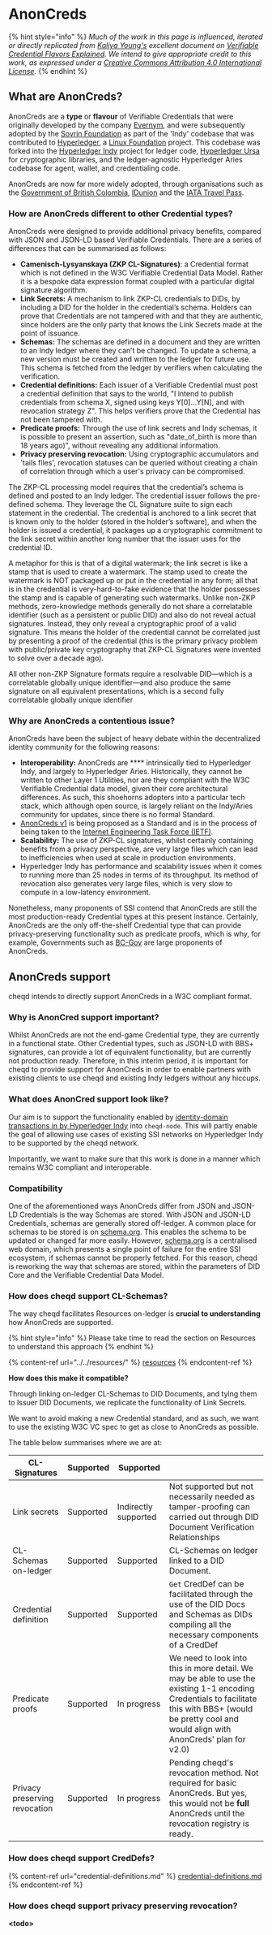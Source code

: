 # AnonCreds

{% hint style="info" %}
_Much of the work in this page is influenced, iterated or directly replicated from_ [_Kaliya Young's_](https://identitywoman.net/about-kaliya/bio/) _excellent document on_ [_Verifiable Credential Flavors Explained_](https://www.lfph.io/wp-content/uploads/2021/02/Verifiable-Credentials-Flavors-Explained.pdf)_. We intend to give appropriate credit to this work, as expressed under a_ [_Creative Commons Attribution 4.0 International License_](https://creativecommons.org/licenses/by/4.0/)_._
{% endhint %}

## What are AnonCreds?

AnonCreds are a **type** or **flavour** of Verifiable Credentials that were originally developed by the company [Evernym](https://www.evernym.com/), and were subsequently adopted by the [Sovrin Foundation](https://sovrin.org/) as part of the 'Indy' codebase that was contributed to [Hyperledger](https://www.hyperledger.org/), a [Linux Foundation](https://linuxfoundation.org/) project. This codebase was forked into the [Hyperledger Indy](https://www.hyperledger.org/use/hyperledger-indy) project for ledger code, [Hyperledger Ursa](https://www.hyperledger.org/use/ursa) for cryptographic libraries, and the ledger-agnostic Hyperledger Aries codebase for agent, wallet, and credentialing code.

AnonCreds are now far more widely adopted, through organisations such as the [Government of British Colombia](https://digital.gov.bc.ca/digital-trust/projects-and-initiatives/credentials-for-people/), [IDunion](https://idunion.org/projekt/?lang=en) and the [IATA Travel Pass](https://www.evernym.com/travelpass/).&#x20;

### How are AnonCreds different to other Credential types?

AnonCreds were designed to provide additional privacy benefits, compared with JSON and JSON-LD based Verifiable Credentials. There are a series of differences that can be summarised as follows:

* **Camenisch-Lysyanskaya (ZKP CL-Signatures)**: a Credential format which is not defined in the W3C Verifiable Credential Data Model. Rather it is a bespoke data expression format coupled with a particular digital signature algorithm.
* **Link Secrets:** A mechanism to link ZKP-CL credentials to DIDs, by including a DID for the holder in the credential’s schema. Holders can prove that Credentials are not tampered with and that they are authentic, since holders are the only party that knows the Link Secrets made at the point of issuance.
* **Schemas:** The schemas are defined in a document and they are written to an Indy ledger where they can’t be changed. To update a schema, a new version must be created and written to the ledger for future use. This schema is fetched from the ledger by verifiers when calculating the verification.
* **Credential definitions:** Each issuer of a Verifiable Credential must post a credential definition that says to the world, "I intend to publish credentials from schema X, signed using keys Y\[0]...Y\[N], and with revocation strategy Z". This helps verifiers prove that the Credential has not been tampered with.
* **Predicate proofs:** Through the use of link secrets and Indy schemas, it is possible to present an assertion, such as "date\_of\_birth is more than 18 years ago)", without revealing any additional information.
* **Privacy preserving revocation:** Using cryptographic accumulators and 'tails files', revocation statuses can be queried without creating a chain of correlation through which a user's privacy can be compromised.

The ZKP-CL processing model requires that the credential’s schema is defined and posted to an Indy ledger. The credential issuer follows the pre-defined schema. They leverage the CL Signature suite to sign each statement in the credential. The credential is anchored to a link secret that is known only to the holder (stored in the holder’s software), and when the holder is issued a credential, it packages up a cryptographic commitment to the link secret within another long number that the issuer uses for the credential ID.&#x20;

A metaphor for this is that of a digital watermark; the link secret is like a stamp that is used to create a watermark. The stamp used to create the watermark is NOT packaged up or put in the credential in any form; all that is in the credential is very-hard-to-fake evidence that the holder possesses the stamp and is capable of generating such watermarks. Unlike non-ZKP methods, zero-knowledge methods generally do not share a correlatable identifier (such as a persistent or public DID) and also do not reveal actual signatures. Instead, they only reveal a cryptographic proof of a valid signature. This means the holder of the credential cannot be correlated just by presenting a proof of the credential (this is the primary privacy problem with public/private key cryptography that ZKP-CL Signatures were invented to solve over a decade ago).

All other non-ZKP Signature formats require a resolvable DID—which is a correlatable globally unique identifier—and also produce the same signature on all equivalent presentations, which is a second fully correlatable globally unique identifier

### Why are AnonCreds a contentious issue?

AnonCreds have been the subject of heavy debate within the decentralized identity community for the following reasons:

* **Interoperability:** AnonCreds are **** intrinsically tied to Hyperledger Indy, and largely to Hyperledger Aries. Historically, they cannot be written to other Layer 1 Utilities, nor are they compliant with the W3C Verifiable Credential data model, given their core architectural differences. As such, this shoehorns adopters into a particular tech stack, which although open source, is largely reliant on the Indy/Aries community for updates, since there is no formal Standard.
* [AnonCreds v1](https://github.com/AnonCreds-WG/anoncreds-spec) is being proposed as a Standard and is in the process of being taken to the [Internet Engineering Task Force (IETF)](https://www.ietf.org/).
* **Scalability:** The use of ZKP-CL signatures, whilst certainly containing benefits from a privacy perspective, are very large files which can lead to inefficiencies when used at scale in production environments.
* Hyperledger Indy has performance and scalability issues when it comes to running more than 25 nodes in terms of its throughput. Its method of revocation also generates very large files, which is very slow to compute in a low-latency environment.&#x20;

Nonetheless, many proponents of SSI contend that AnonCreds are still the most production-ready Credential types at this present instance. Certainly, AnonCreds are the only off-the-shelf Credential type that can provide privacy-preserving functionality such as predicate proofs, which is why, for example, Governments such as [BC-Gov](https://digital.gov.bc.ca/digital-trust/projects-and-initiatives/credentials-for-people/) are large proponents of AnonCreds.

## AnonCreds support

cheqd intends to directly support AnonCreds in a W3C compliant format.

### Why is AnonCred support important?

Whilst AnonCreds are not the end-game Credential type, they are currently in a functional state. Other Credential types, such as JSON-LD with BBS+ signatures, can provide a lot of equivalent functionality, but are currently not production ready. Therefore, in this interim period, it is important for cheqd to provide support for AnonCreds in order to enable partners with existing clients to use cheqd and existing Indy ledgers without any hiccups.

### What does AnonCred support look like?

Our aim is to support the functionality enabled by [identity-domain transactions in by Hyperledger Indy](https://github.com/hyperledger/indy-node/blob/master/docs/source/transactions.md) into `cheqd-node`. This will partly enable the goal of allowing use cases of existing SSI networks on Hyperledger Indy to be supported by the cheqd network.&#x20;

Importantly, we want to make sure that this work is done in a manner which remains W3C compliant and interoperable.

### Compatibility

One of the aforementioned ways AnonCreds differ from JSON and JSON-LD Credentials is the way Schemas are stored. With JSON and JSON-LD Credentials, schemas are generally stored off-ledger. A common place for schemas to be stored is on [schema.org](https://schema.org/). This enables the schema to be updated or changed far more easily. However, [schema.org](https://schema.org/) is a centralised web domain, which presents a single point of failure for the entire SSI ecosystem, if schemas cannot be properly fetched. For this reason, cheqd is reworking the way that schemas are stored, within the parameters of DID Core and the Verifiable Credential Data Model.

### **How does cheqd support CL-Schemas?**

The way cheqd facilitates Resources on-ledger is **crucial to understanding** how AnonCreds are supported.&#x20;

{% hint style="info" %}
Please take time to read the section on Resources to understand this approach
{% endhint %}

{% content-ref url="../../resources/" %}
[resources](../../resources/)
{% endcontent-ref %}

**How does this make it compatible?**

Through linking on-ledger CL-Schemas to DID Documents, and tying them to Issuer DID Documents, we replicate the functionality of Link Secrets.&#x20;

We want to avoid making a new Credential standard, and as such, we want to use the existing W3C VC spec to get as close to AnonCreds as possible.&#x20;

The table below summarises where we are at:

| CL-Signatures                 | Supported | Supported            |                                                                                                                                                                                                         |
| ----------------------------- | --------- | -------------------- | ------------------------------------------------------------------------------------------------------------------------------------------------------------------------------------------------------- |
| Link secrets                  | Supported | Indirectly supported | Not supported but not necessarily needed as tamper-proofing can carried out through DID Document Verification Relationships                                                                             |
| CL-Schemas on-ledger          | Supported | Supported            | CL-Schemas on ledger linked to a DID Document.                                                                                                                                                          |
| Credential definition         | Supported | Supported            | `Get` CredDef can be facilitated through the use of the DID Docs and Schemas as DIDs compiling all the necessary components of a CredDef                                                                |
| Predicate proofs              | Supported | In progress          | We need to look into this in more detail. We may be able to use the existing 1-1 encoding Credentials to facilitate this with BBS+ (would be pretty cool and would align with AnonCreds' plan for v2.0) |
| Privacy preserving revocation | Supported | In progress          | Pending cheqd's revocation method. Not required for basic AnonCreds. But yes, this would not be **full** AnonCreds until the revocation registry is ready.                                              |

### **How does cheqd support CredDefs?**

{% content-ref url="credential-definitions.md" %}
[credential-definitions.md](credential-definitions.md)
{% endcontent-ref %}

### **How does cheqd support privacy preserving revocation?**

**\<todo>**
